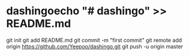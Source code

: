 # dashingoecho "# dashingo" >> README.md
git init
git add README.md
git commit -m "first commit"
git remote add origin https://github.com/Yeepoo/dashingo.git
git push -u origin master
